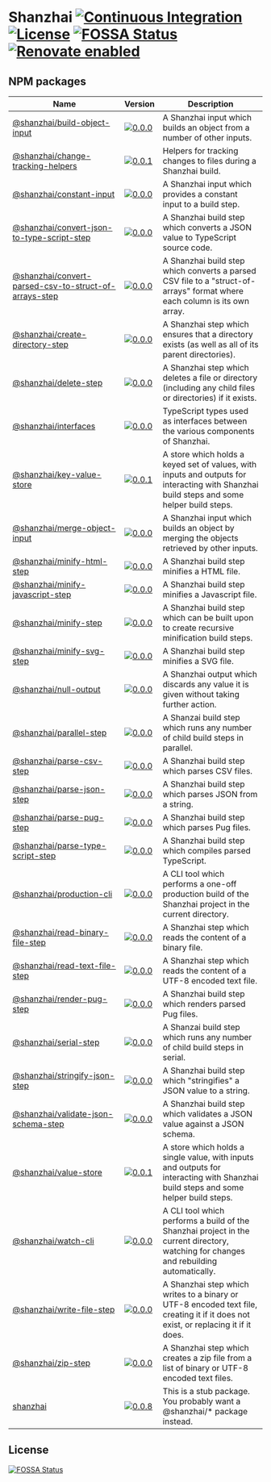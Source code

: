 # Shanzhai [![Continuous Integration](https://github.com/jameswilddev/shanzhai/workflows/Continuous%20Integration/badge.svg)](https://github.com/jameswilddev/shanzhai/actions) [![License](https://img.shields.io/github/license/jameswilddev/shanzhai.svg)](https://github.com/jameswilddev/shanzhai/blob/master/license) [![FOSSA Status](https://app.fossa.io/api/projects/git%2Bgithub.com%2Fjameswilddev%2Fshanzhai.svg?type=shield)](https://app.fossa.io/projects/git%2Bgithub.com%2Fjameswilddev%2Fshanzhai?ref=badge_shield) [![Renovate enabled](https://img.shields.io/badge/renovate-enabled-brightgreen.svg)](https://renovatebot.com/)

## NPM packages

Name                                                                                                           | Version                                                                                                                                                                                 | Description                                                                                                                              
-------------------------------------------------------------------------------------------------------------- | --------------------------------------------------------------------------------------------------------------------------------------------------------------------------------------- | -----------------------------------------------------------------------------------------------------------------------------------------
[@shanzhai/build-object-input](@shanzhai/build-object-input)                                                   | [![0.0.0](https://img.shields.io/npm/v/@shanzhai/build-object-input.svg)](https://www.npmjs.com/package/@shanzhai/build-object-input)                                                   | A Shanzhai input which builds an object from a number of other inputs.                                                                   
[@shanzhai/change-tracking-helpers](@shanzhai/change-tracking-helpers)                                         | [![0.0.1](https://img.shields.io/npm/v/@shanzhai/change-tracking-helpers.svg)](https://www.npmjs.com/package/@shanzhai/change-tracking-helpers)                                         | Helpers for tracking changes to files during a Shanzhai build.                                                                           
[@shanzhai/constant-input](@shanzhai/constant-input)                                                           | [![0.0.0](https://img.shields.io/npm/v/@shanzhai/constant-input.svg)](https://www.npmjs.com/package/@shanzhai/constant-input)                                                           | A Shanzhai input which provides a constant input to a build step.                                                                        
[@shanzhai/convert-json-to-type-script-step](@shanzhai/convert-json-to-type-script-step)                       | [![0.0.0](https://img.shields.io/npm/v/@shanzhai/convert-json-to-type-script-step.svg)](https://www.npmjs.com/package/@shanzhai/convert-json-to-type-script-step)                       | A Shanzhai build step which converts a JSON value to TypeScript source code.                                                             
[@shanzhai/convert-parsed-csv-to-struct-of-arrays-step](@shanzhai/convert-parsed-csv-to-struct-of-arrays-step) | [![0.0.0](https://img.shields.io/npm/v/@shanzhai/convert-parsed-csv-to-struct-of-arrays-step.svg)](https://www.npmjs.com/package/@shanzhai/convert-parsed-csv-to-struct-of-arrays-step) | A Shanzhai build step which converts a parsed CSV file to a "struct-of-arrays" format where each column is its own array.                
[@shanzhai/create-directory-step](@shanzhai/create-directory-step)                                             | [![0.0.0](https://img.shields.io/npm/v/@shanzhai/create-directory-step.svg)](https://www.npmjs.com/package/@shanzhai/create-directory-step)                                             | A Shanzhai step which ensures that a directory exists (as well as all of its parent directories).                                        
[@shanzhai/delete-step](@shanzhai/delete-step)                                                                 | [![0.0.0](https://img.shields.io/npm/v/@shanzhai/delete-step.svg)](https://www.npmjs.com/package/@shanzhai/delete-step)                                                                 | A Shanzhai step which deletes a file or directory (including any child files or directories) if it exists.                               
[@shanzhai/interfaces](@shanzhai/interfaces)                                                                   | [![0.0.0](https://img.shields.io/npm/v/@shanzhai/interfaces.svg)](https://www.npmjs.com/package/@shanzhai/interfaces)                                                                   | TypeScript types used as interfaces between the various components of Shanzhai.                                                          
[@shanzhai/key-value-store](@shanzhai/key-value-store)                                                         | [![0.0.1](https://img.shields.io/npm/v/@shanzhai/key-value-store.svg)](https://www.npmjs.com/package/@shanzhai/key-value-store)                                                         | A store which holds a keyed set of values, with inputs and outputs for interacting with Shanzhai build steps and some helper build steps.
[@shanzhai/merge-object-input](@shanzhai/merge-object-input)                                                   | [![0.0.0](https://img.shields.io/npm/v/@shanzhai/merge-object-input.svg)](https://www.npmjs.com/package/@shanzhai/merge-object-input)                                                   | A Shanzhai input which builds an object by merging the objects retrieved by other inputs.                                                
[@shanzhai/minify-html-step](@shanzhai/minify-html-step)                                                       | [![0.0.0](https://img.shields.io/npm/v/@shanzhai/minify-html-step.svg)](https://www.npmjs.com/package/@shanzhai/minify-html-step)                                                       | A Shanzhai build step minifies a HTML file.                                                                                              
[@shanzhai/minify-javascript-step](@shanzhai/minify-javascript-step)                                           | [![0.0.0](https://img.shields.io/npm/v/@shanzhai/minify-javascript-step.svg)](https://www.npmjs.com/package/@shanzhai/minify-javascript-step)                                           | A Shanzhai build step minifies a Javascript file.                                                                                        
[@shanzhai/minify-step](@shanzhai/minify-step)                                                                 | [![0.0.0](https://img.shields.io/npm/v/@shanzhai/minify-step.svg)](https://www.npmjs.com/package/@shanzhai/minify-step)                                                                 | A Shanzhai build step which can be built upon to create recursive minification build steps.                                              
[@shanzhai/minify-svg-step](@shanzhai/minify-svg-step)                                                         | [![0.0.0](https://img.shields.io/npm/v/@shanzhai/minify-svg-step.svg)](https://www.npmjs.com/package/@shanzhai/minify-svg-step)                                                         | A Shanzhai build step minifies a SVG file.                                                                                               
[@shanzhai/null-output](@shanzhai/null-output)                                                                 | [![0.0.0](https://img.shields.io/npm/v/@shanzhai/null-output.svg)](https://www.npmjs.com/package/@shanzhai/null-output)                                                                 | A Shanzhai output which discards any value it is given without taking further action.                                                    
[@shanzhai/parallel-step](@shanzhai/parallel-step)                                                             | [![0.0.0](https://img.shields.io/npm/v/@shanzhai/parallel-step.svg)](https://www.npmjs.com/package/@shanzhai/parallel-step)                                                             | A Shanzai build step which runs any number of child build steps in parallel.                                                             
[@shanzhai/parse-csv-step](@shanzhai/parse-csv-step)                                                           | [![0.0.0](https://img.shields.io/npm/v/@shanzhai/parse-csv-step.svg)](https://www.npmjs.com/package/@shanzhai/parse-csv-step)                                                           | A Shanzhai build step which parses CSV files.                                                                                            
[@shanzhai/parse-json-step](@shanzhai/parse-json-step)                                                         | [![0.0.0](https://img.shields.io/npm/v/@shanzhai/parse-json-step.svg)](https://www.npmjs.com/package/@shanzhai/parse-json-step)                                                         | A Shanzhai build step which parses JSON from a string.                                                                                   
[@shanzhai/parse-pug-step](@shanzhai/parse-pug-step)                                                           | [![0.0.0](https://img.shields.io/npm/v/@shanzhai/parse-pug-step.svg)](https://www.npmjs.com/package/@shanzhai/parse-pug-step)                                                           | A Shanzhai build step which parses Pug files.                                                                                            
[@shanzhai/parse-type-script-step](@shanzhai/parse-type-script-step)                                           | [![0.0.0](https://img.shields.io/npm/v/@shanzhai/parse-type-script-step.svg)](https://www.npmjs.com/package/@shanzhai/parse-type-script-step)                                           | A Shanzhai build step which compiles parsed TypeScript.                                                                                  
[@shanzhai/production-cli](@shanzhai/production-cli)                                                           | [![0.0.0](https://img.shields.io/npm/v/@shanzhai/production-cli.svg)](https://www.npmjs.com/package/@shanzhai/production-cli)                                                           | A CLI tool which performs a one-off production build of the Shanzhai project in the current directory.                                   
[@shanzhai/read-binary-file-step](@shanzhai/read-binary-file-step)                                             | [![0.0.0](https://img.shields.io/npm/v/@shanzhai/read-binary-file-step.svg)](https://www.npmjs.com/package/@shanzhai/read-binary-file-step)                                             | A Shanzhai step which reads the content of a binary file.                                                                                
[@shanzhai/read-text-file-step](@shanzhai/read-text-file-step)                                                 | [![0.0.0](https://img.shields.io/npm/v/@shanzhai/read-text-file-step.svg)](https://www.npmjs.com/package/@shanzhai/read-text-file-step)                                                 | A Shanzhai step which reads the content of a UTF-8 encoded text file.                                                                    
[@shanzhai/render-pug-step](@shanzhai/render-pug-step)                                                         | [![0.0.0](https://img.shields.io/npm/v/@shanzhai/render-pug-step.svg)](https://www.npmjs.com/package/@shanzhai/render-pug-step)                                                         | A Shanzhai build step which renders parsed Pug files.                                                                                    
[@shanzhai/serial-step](@shanzhai/serial-step)                                                                 | [![0.0.0](https://img.shields.io/npm/v/@shanzhai/serial-step.svg)](https://www.npmjs.com/package/@shanzhai/serial-step)                                                                 | A Shanzai build step which runs any number of child build steps in serial.                                                               
[@shanzhai/stringify-json-step](@shanzhai/stringify-json-step)                                                 | [![0.0.0](https://img.shields.io/npm/v/@shanzhai/stringify-json-step.svg)](https://www.npmjs.com/package/@shanzhai/stringify-json-step)                                                 | A Shanzhai build step which "stringifies" a JSON value to a string.                                                                      
[@shanzhai/validate-json-schema-step](@shanzhai/validate-json-schema-step)                                     | [![0.0.0](https://img.shields.io/npm/v/@shanzhai/validate-json-schema-step.svg)](https://www.npmjs.com/package/@shanzhai/validate-json-schema-step)                                     | A Shanzhai build step which validates a JSON value against a JSON schema.                                                                
[@shanzhai/value-store](@shanzhai/value-store)                                                                 | [![0.0.1](https://img.shields.io/npm/v/@shanzhai/value-store.svg)](https://www.npmjs.com/package/@shanzhai/value-store)                                                                 | A store which holds a single value, with inputs and outputs for interacting with Shanzhai build steps and some helper build steps.       
[@shanzhai/watch-cli](@shanzhai/watch-cli)                                                                     | [![0.0.0](https://img.shields.io/npm/v/@shanzhai/watch-cli.svg)](https://www.npmjs.com/package/@shanzhai/watch-cli)                                                                     | A CLI tool which performs a build of the Shanzhai project in the current directory, watching for changes and rebuilding automatically.   
[@shanzhai/write-file-step](@shanzhai/write-file-step)                                                         | [![0.0.0](https://img.shields.io/npm/v/@shanzhai/write-file-step.svg)](https://www.npmjs.com/package/@shanzhai/write-file-step)                                                         | A Shanzhai step which writes to a binary or UTF-8 encoded text file, creating it if it does not exist, or replacing it if it does.       
[@shanzhai/zip-step](@shanzhai/zip-step)                                                                       | [![0.0.0](https://img.shields.io/npm/v/@shanzhai/zip-step.svg)](https://www.npmjs.com/package/@shanzhai/zip-step)                                                                       | A Shanzhai step which creates a zip file from a list of binary or UTF-8 encoded text files.                                              
[shanzhai](shanzhai)                                                                                           | [![0.0.8](https://img.shields.io/npm/v/shanzhai.svg)](https://www.npmjs.com/package/shanzhai)                                                                                           | This is a stub package.  You probably want a @shanzhai/* package instead.                                                                

## License

[![FOSSA Status](https://app.fossa.io/api/projects/git%2Bgithub.com%2Fjameswilddev%2Fshanzhai.svg?type=large)](https://app.fossa.io/projects/git%2Bgithub.com%2Fjameswilddev%2Fshanzhai?ref=badge_large)

